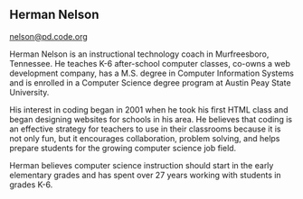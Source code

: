 ## Herman Nelson

[nelson@pd.code.org](mailto:nelson@pd.code.org)

Herman Nelson is an instructional technology coach in Murfreesboro, Tennessee. He teaches K-6 after-school computer classes, co-owns a web development company, has a M.S. degree in Computer Information Systems and is enrolled in a Computer Science degree program at Austin Peay State University.

His interest in coding began in 2001 when he took his first HTML class and began designing websites for schools in his area. He believes that coding is an effective strategy for teachers to use in their classrooms because it is not only fun, but it encourages collaboration, problem solving, and helps prepare students for the growing computer science job field.

Herman believes computer science instruction should start in the early elementary grades and has spent over 27 years working with students in grades K-6.
